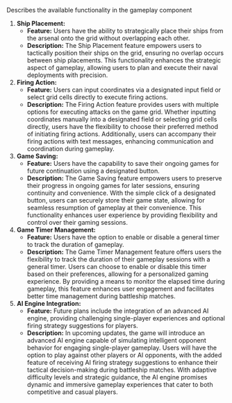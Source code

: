 Describes the available functionality in the gameplay component

1. **Ship Placement:**
    - **Feature:** Users have the ability to strategically place their ships from the arsenal onto the grid without overlapping each other.
    - **Description:** The Ship Placement feature empowers users to tactically position their ships on the grid, ensuring no overlap occurs between ship placements. This functionality enhances the strategic aspect of gameplay, allowing users to plan and execute their naval deployments with precision.
2. **Firing Action:**
    - **Feature:** Users can input coordinates via a designated input field or select grid cells directly to execute firing actions.
    - **Description:** The Firing Action feature provides users with multiple options for executing attacks on the game grid. Whether inputting coordinates manually into a designated field or selecting grid cells directly, users have the flexibility to choose their preferred method of initiating firing actions. Additionally, users can accompany their firing actions with text messages, enhancing communication and coordination during gameplay.
3. **Game Saving:**
    - **Feature:** Users have the capability to save their ongoing games for future continuation using a designated button.
    - **Description:** The Game Saving feature empowers users to preserve their progress in ongoing games for later sessions, ensuring continuity and convenience. With the simple click of a designated button, users can securely store their game state, allowing for seamless resumption of gameplay at their convenience. This functionality enhances user experience by providing flexibility and control over their gaming sessions.
4. **Game Timer Management:**
    - **Feature:** Users have the option to enable or disable a general timer to track the duration of gameplay.
    - **Description:** The Game Timer Management feature offers users the flexibility to track the duration of their gameplay sessions with a general timer. Users can choose to enable or disable this timer based on their preferences, allowing for a personalized gaming experience. By providing a means to monitor the elapsed time during gameplay, this feature enhances user engagement and facilitates better time management during battleship matches.
5. **AI Engine Integration:**
	- **Feature:** Future plans include the integration of an advanced AI engine, providing challenging single-player experiences and optional firing strategy suggestions for players.
	- **Description:** In upcoming updates, the game will introduce an advanced AI engine capable of simulating intelligent opponent behavior for engaging single-player gameplay. Users will have the option to play against other players or AI opponents, with the added feature of receiving AI firing strategy suggestions to enhance their tactical decision-making during battleship matches. With adaptive difficulty levels and strategic guidance, the AI engine promises dynamic and immersive gameplay experiences that cater to both competitive and casual players.